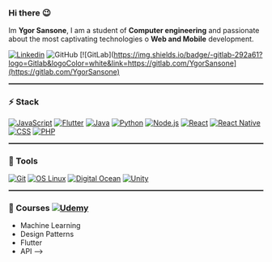 
### Hi there :wink:
Im **Ygor Sansone**, I am a student of **Computer engineering** and passionate about the most captivating technologies o **Web and Mobile** development.

[![Linkedin](https://img.shields.io/badge/-LinkedIn-blue?logo=Linkedin&logoColor=white&link=https://www.linkedin.com/in/ygorsansone/)](https://www.linkedin.com/in/ygorsansone/)
![GitHub](https://img.shields.io/github/followers/YgorSansone?label=Seguir&style=social&logo=github)
[![GitLab](https://img.shields.io/badge/-gitlab-292a61?logo=Gitlab&logoColor=white&link=https://gitlab.com/YgorSansone](https://gitlab.com/YgorSansone)

<hr style="border: 1px solid gray"> </hr>

### :zap: Stack
[![JavaScript](https://img.shields.io/badge/-JavaScript-000?logo=JavaScript&link=https://github.com/YgorSansone/Vigas)](https://github.com/YgorSansone/Vigas)
[![Flutter](https://img.shields.io/badge/-Flutter-007ACC?logo=Flutter&logoColor=4cd1fc&link=https://github.com/YgorSansone/Flutter-apps)](https://github.com/YgorSansone/Flutter-apps)
[![Java](https://img.shields.io/badge/-Java-e90101?logo=Java&logoColor=white&link=https://github.com/YgorSansone/Truco_IA)](https://github.com/YgorSansone/Truco_IA)
[![Python](https://img.shields.io/badge/-Python-1e415e?logo=Python&logoColor=ffdd54&link=https://github.com/YgorSansone/react_api)](https://github.com/YgorSansone/react_api)
[![Node.js](https://img.shields.io/badge/-Node.js-67a05b?logo=Node.js&logoColor=ffffff&link=https://github.com/YgorSansone/Agar.io_server_node)](https://github.com/YgorSansone/Agar.io_server_node)
[![React](https://img.shields.io/badge/-React-61DAFB?logo=React&logoColor=white&link=https://github.com/YgorSansone/Pief-3)](https://github.com/YgorSansone/Pief-3)
[![React Native](https://img.shields.io/badge/-React_Native-61DAFB?logo=Android&logoColor=white&link=https://github.com/YgorSansone/Pief-3)](https://github.com/YgorSansone/Pief-3)
[![CSS](https://img.shields.io/badge/-CSS-1572B6?logo=CSS3&logoColor=white&link=https://github.com/YgorSansone/cubo)](https://github.com/YgorSansone/cubo)
[![PHP](https://img.shields.io/badge/-PHP-8892bf?logo=php&logoColor=22242f&link=https://github.com/YgorSansone/SITES)](https://github.com/YgorSansone/SITES)

<hr style="border: 1px solid gray"> </hr>

### :wrench: Tools
[![Git](https://img.shields.io/badge/-Git-f1361f?logo=Git&logoColor=white&link=https://github.com/YgorSansone)](https://github.com/YgorSansone)
[![OS Linux](https://img.shields.io/badge/-OS_Linux-651f46?logo=Linux&logoColor=white&link=https://ubuntu.com/)](https://ubuntu.com/)
[![Digital Ocean](https://img.shields.io/badge/-Digital_Ocean-4557f8?logo=DigitalOcean&logoColor=white&link=https://www.digitalocean.com/)](https://www.digitalocean.com/)
[![Unity](https://img.shields.io/badge/-Unity-000000?logo=unity&logoColor=white&link=https://unity.com/pt)](https://unity.com/pt)

<hr style="border: 1px solid gray"> </hr>

### :pushpin: Courses [![Udemy](https://img.shields.io/badge/-Udemy-c6c4bb?logo=udemy&logoColor=ea5252&link=https://www.udemy.com/)](https://www.udemy.com/)
- Machine Learning
- Design Patterns
- Flutter
- API
-->
